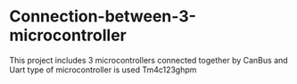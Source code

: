 # Connection-between-3-microcontroller
This project includes 3 microcontrollers connected together by CanBus   and Uart    type of microcontroller is used Tm4c123ghpm
